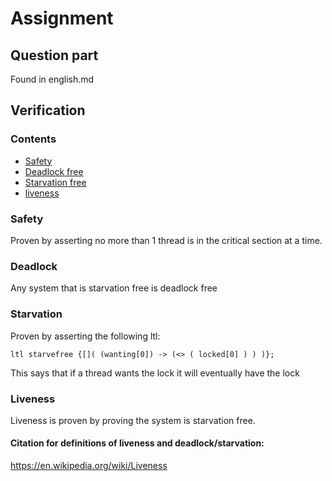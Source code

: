 # Assignment

## Question part
Found in english.md


## Verification

### Contents
- [Safety](#Safety)
- [Deadlock free](#Deadlock)
- [Starvation free](#Starvation)
- [liveness](#Liveness)

### Safety

Proven by asserting no more than 1 thread is in the critical section at a time.

### Deadlock

Any system that is starvation free is deadlock free

### Starvation

Proven by asserting the following ltl:
```promella
ltl starvefree {[]( (wanting[0]) -> (<> ( locked[0] ) ) )};
```
This says that if a thread wants the lock it will eventually have the lock

### Liveness

Liveness is proven by proving the system is starvation free.




#### Citation for definitions of liveness and deadlock/starvation:
https://en.wikipedia.org/wiki/Liveness
